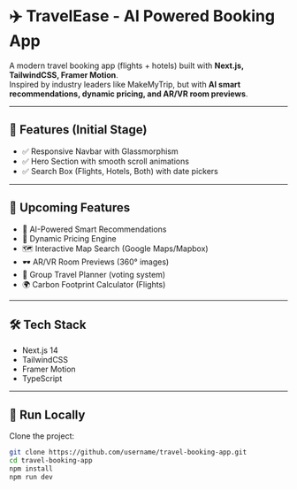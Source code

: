 # ✈️ TravelEase - AI Powered Booking App

A modern travel booking app (flights + hotels) built with **Next.js, TailwindCSS, Framer Motion**.  
Inspired by industry leaders like MakeMyTrip, but with **AI smart recommendations, dynamic pricing, and AR/VR room previews**.

---

## 🚀 Features (Initial Stage)
- ✅ Responsive Navbar with Glassmorphism
- ✅ Hero Section with smooth scroll animations
- ✅ Search Box (Flights, Hotels, Both) with date pickers

---

## 📌 Upcoming Features
- 🤖 AI-Powered Smart Recommendations  
- 💸 Dynamic Pricing Engine  
- 🗺 Interactive Map Search (Google Maps/Mapbox)  
- 🕶 AR/VR Room Previews (360° images)  
- 👥 Group Travel Planner (voting system)  
- 🌍 Carbon Footprint Calculator (Flights)  

---

## 🛠️ Tech Stack
- Next.js 14  
- TailwindCSS  
- Framer Motion  
- TypeScript  

---

## 🚀 Run Locally
Clone the project:  

```bash
git clone https://github.com/username/travel-booking-app.git
cd travel-booking-app
npm install
npm run dev
